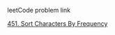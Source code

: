 leetCode problem link 

[451. Sort Characters By Frequency](https://leetcode.com/problems/sort-characters-by-frequency/)